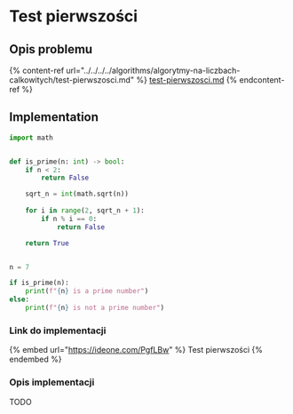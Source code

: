 # Test pierwszości

## Opis problemu

{% content-ref url="../../../../algorithms/algorytmy-na-liczbach-calkowitych/test-pierwszosci.md" %}
[test-pierwszosci.md](../../../../algorithms/algorytmy-na-liczbach-calkowitych/test-pierwszosci.md)
{% endcontent-ref %}

## Implementation

```python
import math


def is_prime(n: int) -> bool:
    if n < 2:
        return False

    sqrt_n = int(math.sqrt(n))
    
    for i in range(2, sqrt_n + 1):
        if n % i == 0:
            return False

    return True


n = 7

if is_prime(n):
    print(f"{n} is a prime number")
else:
    print(f"{n} is not a prime number")
```

### Link do implementacji

{% embed url="https://ideone.com/PgfLBw" %}
Test pierwszości
{% endembed %}

### Opis implementacji

TODO
